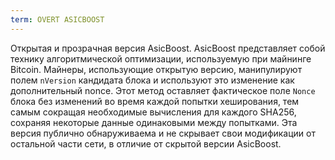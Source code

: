 ```yaml
---
term: OVERT ASICBOOST
---
```


Открытая и прозрачная версия AsicBoost. AsicBoost представляет собой технику алгоритмической оптимизации, используемую при майнинге Bitcoin. Майнеры, использующие открытую версию, манипулируют полем `nVersion` кандидата блока и используют это изменение как дополнительный nonce. Этот метод оставляет фактическое поле `Nonce` блока без изменений во время каждой попытки хеширования, тем самым сокращая необходимые вычисления для каждого SHA256, сохраняя некоторые данные одинаковыми между попытками. Эта версия публично обнаруживаема и не скрывает свои модификации от остальной части сети, в отличие от скрытой версии AsicBoost.